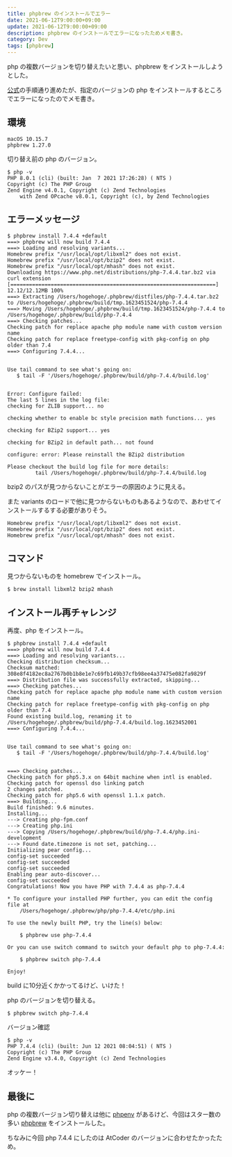 ```yaml
---
title: phpbrew のインストールでエラー
date: 2021-06-12T9:00:00+09:00
update: 2021-06-12T9:00:00+09:00
description: phpbrew のインストールでエラーになったためメモ書き。
category: Dev
tags: [phpbrew]
---
```


php の複数バージョンを切り替えたいと思い、phpbrew をインストールしようとした。

[公式](https://github.com/phpbrew/phpbrew)の手順通り進めたが、指定のバージョンの php をインストールするところでエラーになったのでメモ書き。

## 環境

```text
macOS 10.15.7
phpbrew 1.27.0
```

切り替え前の php のバージョン。

```shell
$ php -v
PHP 8.0.1 (cli) (built: Jan  7 2021 17:26:28) ( NTS )
Copyright (c) The PHP Group
Zend Engine v4.0.1, Copyright (c) Zend Technologies
    with Zend OPcache v8.0.1, Copyright (c), by Zend Technologies
```

## エラーメッセージ

```shell
$ phpbrew install 7.4.4 +default
===> phpbrew will now build 7.4.4
===> Loading and resolving variants...
Homebrew prefix "/usr/local/opt/libxml2" does not exist.
Homebrew prefix "/usr/local/opt/bzip2" does not exist.
Homebrew prefix "/usr/local/opt/mhash" does not exist.
Downloading https://www.php.net/distributions/php-7.4.4.tar.bz2 via curl extension
[==================================================================] 12.12/12.12MB 100%
===> Extracting /Users/hogehoge/.phpbrew/distfiles/php-7.4.4.tar.bz2 to /Users/hogehoge/.phpbrew/build/tmp.1623451524/php-7.4.4
===> Moving /Users/hogehoge/.phpbrew/build/tmp.1623451524/php-7.4.4 to /Users/hogehoge/.phpbrew/build/php-7.4.4
===> Checking patches...
Checking patch for replace apache php module name with custom version name
Checking patch for replace freetype-config with pkg-config on php older than 7.4
===> Configuring 7.4.4...


Use tail command to see what's going on:
   $ tail -F '/Users/hogehoge/.phpbrew/build/php-7.4.4/build.log'


Error: Configure failed:
The last 5 lines in the log file:
checking for ZLIB support... no

checking whether to enable bc style precision math functions... yes

checking for BZip2 support... yes

checking for BZip2 in default path... not found

configure: error: Please reinstall the BZip2 distribution

Please checkout the build log file for more details:
         tail /Users/hogehoge/.phpbrew/build/php-7.4.4/build.log
```

bzip2 のパスが見つからないことがエラーの原因のように見える。

また variants のロードで他に見つからないものもあるようなので、あわせてインストールするする必要がありそう。

```shell
Homebrew prefix "/usr/local/opt/libxml2" does not exist.
Homebrew prefix "/usr/local/opt/bzip2" does not exist.
Homebrew prefix "/usr/local/opt/mhash" does not exist.
```

## コマンド

見つからないものを homebrew でインストール。

```shell
$ brew install libxml2 bzip2 mhash
```

## インストール再チャレンジ

再度、php をインストール。

```shell
$ phpbrew install 7.4.4 +default
===> phpbrew will now build 7.4.4
===> Loading and resolving variants...
Checking distribution checksum...
Checksum matched: 308e8f4182ec8a2767b0b1b8e1e7c69fb149b37cfb98ee4a37475e082fa9829f
===> Distribution file was successfully extracted, skipping...
===> Checking patches...
Checking patch for replace apache php module name with custom version name
Checking patch for replace freetype-config with pkg-config on php older than 7.4
Found existing build.log, renaming it to /Users/hogehoge/.phpbrew/build/php-7.4.4/build.log.1623452001
===> Configuring 7.4.4...


Use tail command to see what's going on:
   $ tail -F '/Users/hogehoge/.phpbrew/build/php-7.4.4/build.log'


===> Checking patches...
Checking patch for php5.3.x on 64bit machine when intl is enabled.
Checking patch for openssl dso linking patch
2 changes patched.
Checking patch for php5.6 with openssl 1.1.x patch.
===> Building...
Build finished: 9.6 minutes.
Installing...
---> Creating php-fpm.conf
---> Creating php.ini
---> Copying /Users/hogehoge/.phpbrew/build/php-7.4.4/php.ini-development 
---> Found date.timezone is not set, patching...
Initializing pear config...
config-set succeeded
config-set succeeded
config-set succeeded
Enabling pear auto-discover...
config-set succeeded
Congratulations! Now you have PHP with 7.4.4 as php-7.4.4

* To configure your installed PHP further, you can edit the config file at
    /Users/hogehoge/.phpbrew/php/php-7.4.4/etc/php.ini

To use the newly built PHP, try the line(s) below:

    $ phpbrew use php-7.4.4

Or you can use switch command to switch your default php to php-7.4.4:

    $ phpbrew switch php-7.4.4

Enjoy!
```

build に10分近くかかってるけど、いけた！

php のバージョンを切り替える。

```shell
$ phpbrew switch php-7.4.4
```

バージョン確認

```shell
$ php -v
PHP 7.4.4 (cli) (built: Jun 12 2021 08:04:51) ( NTS )
Copyright (c) The PHP Group
Zend Engine v3.4.0, Copyright (c) Zend Technologies
```

オッケー！

## 最後に

php の複数バージョン切り替えは他に [phpenv](https://github.com/phpenv/phpenv) があるけど、今回はスター数の多い [phpbrew](https://github.com/phpbrew/phpbrew) をインストールした。

ちなみに今回 php 7.4.4 にしたのは AtCoder のバージョンに合わせたかったため。
